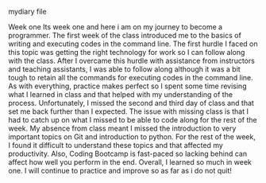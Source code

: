 mydiary file

Week one
Its week one and here i am on my journey to become a programmer. The first week of the class introduced me to the basics of writing and executing codes in the command line. The first hurdle I faced on this topic was getting the right technology for work so I can follow along with the class. After I overcame this hurdle with assistance from instructors and teaching assistants, I was able to follow along although it was a bit tough to retain all the commands for executing codes in the command line. As with everything, practice makes perfect so I spent some time revising what I learned in class and that helped with my understanding of the process. Unfortunately, I missed the second and third day of class and that set me back further than I expected. The issue with missing class is that I had to catch up on what I missed to be able to code along for the rest of the week. My absence from class meant I missed the introduction to very important topics on Git and introduction to python. For the rest of the week, I found it difficult to understand these topics and that affected my productivity. Also, Coding Bootcamp is fast-paced so lacking behind can affect how well you perform in the end. Overall, I learned so much in week one. I will continue to practice and improve so as far as i do not quit!

